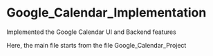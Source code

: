 # Google_Calendar_Implementation
Implemented the Google Calendar UI and Backend features

Here, the main file starts from the file Google_Calendar_Project
